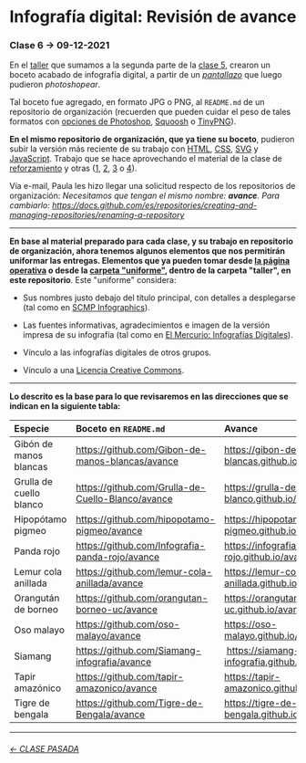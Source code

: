 # Infografía digital: Revisión de avance

### Clase 6 → 09-12-2021

En el [taller](https://github.com/profesorfaco/infografia/tree/main/taller) que sumamos a la segunda parte de la [clase 5](https://github.com/profesorfaco/infografia/tree/main/clase-5), crearon un boceto acabado de infografía digital, a partir de un [*pantallazo*](https://www.site-shot.com/) que luego pudieron *photoshopear*.

Tal boceto fue agregado, en formato JPG o PNG, al `README.md` de un repositorio de organización (recuerden que pueden cuidar el peso de tales formatos con [opciones de Photoshop](https://helpx.adobe.com/es/photoshop-elements/using/optimizing-images.html), [Squoosh](https://squoosh.app/) o [TinyPNG](https://tinypng.com/)).  

**En el mismo repositorio de organización, que ya tiene su boceto**, pudieron subir la versión más reciente de su trabajo con [HTML](https://developer.mozilla.org/es/docs/Web/HTML), [CSS](https://developer.mozilla.org/es/docs/Web/CSS), [SVG](https://developer.mozilla.org/es/docs/Web/SVG) y [JavaScript](https://jsparagatos.com/). Trabajo que se hace aprovechando el material de la clase de [reforzamiento](https://profesorfaco.github.io/infografia/reforzamiento/) y otras ([1](https://github.com/profesorfaco/infografia/tree/main/clase-1), [2](https://github.com/profesorfaco/infografia/tree/main/clase-2), [3](https://github.com/profesorfaco/infografia/tree/main/clase-3) o [4](https://github.com/profesorfaco/infografia/tree/main/clase-4)).

Vía e-mail, Paula les hizo llegar una solicitud respecto de los repositorios de organización: *Necesitamos que tengan el mismo nombre: **avance**. Para cambiarlo: https://docs.github.com/es/repositories/creating-and-managing-repositories/renaming-a-repository*

- - - - - - - 

**En base al material preparado para cada clase, y su trabajo en repositorio de organización, ahora tenemos algunos elementos que nos permitirán uniformar las entregas. Elementos que ya pueden tomar desde [la página operativa](https://profesorfaco.github.io/infografia/taller/uniforme/) o desde la [carpeta "uniforme"](https://github.com/profesorfaco/infografia/tree/main/taller/uniforme), dentro de la carpeta "taller", en este repositorio**. Este "uniforme" considera:

- Sus nombres justo debajo del título principal, con detalles a desplegarse (tal como en [SCMP Infographics](https://www.scmp.com/infographic/)).

- Las fuentes informativas, agradecimientos e imagen de la versión impresa de su infografía (tal como en [El Mercurio: Infografías Digitales](http://infografias.elmercurio.com/)). 

- Vínculo a las infografías digitales de otros grupos. 

- Vínculo a una [Licencia Creative Commons](https://creativecommons.org/choose/?lang=es).

- - - - - - - - -

**Lo descrito es la base para lo que revisaremos en las direcciones que se indican en la siguiente tabla:**

| Especie | Boceto en `README.md` | Avance    |
|:--------|:---------------------|:----------|
| Gibón de manos blancas | https://github.com/Gibon-de-manos-blancas/avance | https://gibon-de-manos-blancas.github.io/avance/ |
| Grulla de cuello blanco | https://github.com/Grulla-de-Cuello-Blanco/avance | https://grulla-de-cuello-blanco.github.io/avance |
| Hipopótamo pigmeo | https://github.com/hipopotamo-pigmeo/avance | https://hipopotamo-pigmeo.github.io/avance |
| Panda rojo | https://github.com/Infografia-panda-rojo/avance | https://infografia-panda-rojo.github.io/avance |
| Lemur cola anillada | https://github.com/lemur-cola-anillada/avance | https://lemur-cola-anillada.github.io/avance |
| Orangután de borneo | https://github.com/orangutan-borneo-uc/avance | https://orangutan-borneo-uc.github.io/avance |
| Oso malayo | https://github.com/oso-malayo/avance | https://oso-malayo.github.io/avance |
| Siamang | https://github.com/Siamang-infografia/avance | https://siamang-infografia.github.io/avance |
| Tapir amazónico | https://github.com/tapir-amazonico/avance | https://tapir-amazonico.github.io/avance | 
| Tigre de bengala | https://github.com/Tigre-de-Bengala/avance | https://tigre-de-bengala.github.io/avance/ |


- - - - - - - -

###### [← CLASE PASADA](https://github.com/profesorfaco/infografia/tree/main/clase-5)

